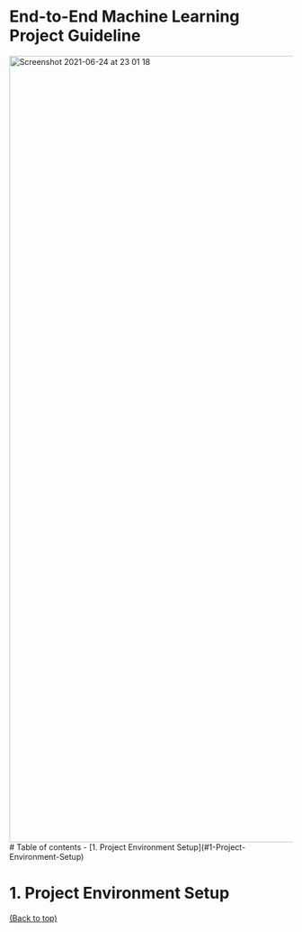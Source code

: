 # End-to-End Machine Learning Project Guideline
<img width="1396" alt="Screenshot 2021-06-24 at 23 01 18" src="https://user-images.githubusercontent.com/64508435/123286072-2b89b380-d540-11eb-9cd9-206687ccf80a.png">
# Table of contents
- [1. Project Environment Setup](#1-Project-Environment-Setup)



# 1. Project Environment Setup 
[(Back to top)](#table-of-contents)
